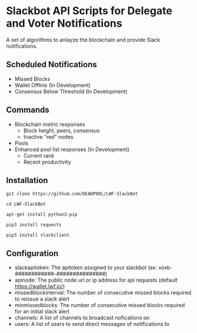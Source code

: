 # Slackbot API Scripts for Delegate and Voter Notifications
A set of algorithms to anlayze the blockchain and provide Slack notifications.

## Scheduled Notifications

- Missed Blocks
- Wallet Offline (In Development)
- Consensus Below Threshold (In Development)

## Commands

- Blockchain metric responses
  - Block height, peers, consensus
  - Inactive "red" nodes
- Pools
- Enhanced pool list responses (In Development)
  - Current rank 
  - Recent productivity

## Installation

```git clone https://github.com/DEADP0OL/LWF-SlackBot```

```cd LWF-SlackBot```

```apt-get install python3-pip```

```pip3 install requests```

```pip3 install slackclient```

## Configuration

- slackapitoken: The apitoken assigned to your slackbot (ex: xoxb-############-###############)
- apinode: The public node url or ip address for api requests (default https://wallet.lwf.io/)
- missedblockinterval: The number of consecutive missed blocks required to reissue a slack alert
- minmissedblocks: The number of consecutive missed blocks required for an initial slack alert
- channels: A list of channels to broadcast nofications on
- users: A list of users to send direct messages of notifications to

